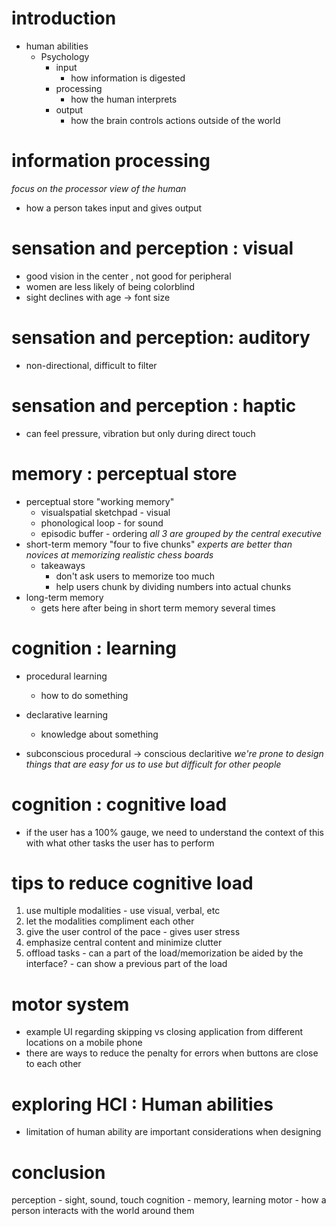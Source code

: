 # introduction
- human abilities
  - Psychology
    - input
      - how information is digested
    - processing
      - how the human interprets
    - output
      - how the brain controls actions outside of the world

# information processing
*focus on the processor view of the human*
- how a person takes input and gives output

# sensation and perception : visual
  - good vision in the center , not good for peripheral
  - women are less likely of being colorblind
  - sight declines with age -> font size

# sensation and perception: auditory
  - non-directional, difficult to filter

# sensation and perception : haptic
  - can feel pressure, vibration but only during direct touch

# memory : perceptual store
  - perceptual store "working memory"
    - visualspatial sketchpad - visual
    - phonological loop - for sound
    - episodic buffer - ordering
     *all 3 are grouped by the central executive*
  - short-term memory
    "four to five chunks"
    *experts are better than novices at memorizing realistic chess boards*
    - takeaways
      - don't ask users to memorize too much
      - help users chunk by dividing numbers into actual chunks
  - long-term memory
    - gets here after being in short term memory several times

# cognition : learning
  - procedural learning
    - how to do something
  - declarative learning
    - knowledge about something

  - subconscious procedural -> conscious declaritive
  *we're prone to design things that are easy for us to use but difficult for other people*

# cognition : cognitive load
  - if the user has a 100% gauge, we need to understand the context of this with what other tasks the user has to perform

# tips to reduce cognitive load
  1. use multiple modalities
    - use visual, verbal, etc
  2. let the modalities compliment each other
  3. give the user control of the pace
    - gives user stress
  4. emphasize central content and minimize clutter
  5. offload tasks
    - can a part of the load/memorization be aided by the interface?
    - can show a previous part of the load

# motor system
  - example UI regarding skipping vs closing application from different locations on a mobile phone
  - there are ways to reduce the penalty for errors when buttons are close to each other

# exploring HCI : Human abilities
  - limitation of human ability are important considerations when designing

# conclusion
perception - sight, sound, touch
cognition - memory, learning
motor - how a person interacts with the world around them 
